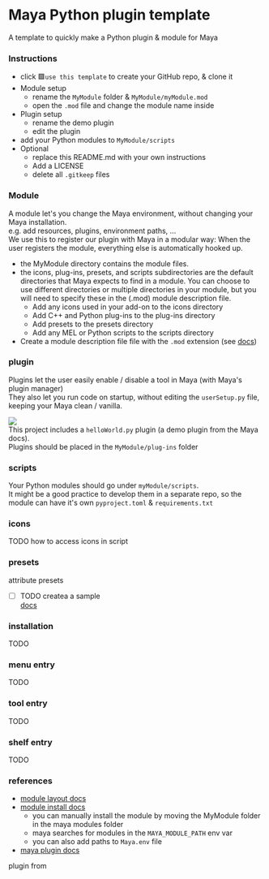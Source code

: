 # Maya Python plugin template

A template to quickly make a Python plugin & module for Maya

### Instructions
- click 🟩`use this template` to create your GitHub repo, & clone it
- Module setup 
  - rename the `MyModule` folder & `MyModule/myModule.mod` 
  - open the `.mod` file and change the module name inside
- Plugin setup
  - rename the demo plugin
  - edit the plugin
- add your Python modules to `MyModule/scripts`
- Optional
  - replace this README.md with your own instructions
  - Add a LICENSE
  - delete all `.gitkeep` files

### Module

A module let's you change the Maya environment, without changing your Maya installation.  
e.g. add resources, plugins, environment paths, ...  
We use this to register our plugin with Maya in a modular way: When the user registers the module, everything else is automatically hooked up.  

- the MyModule directory contains the module files.
- the icons, plug-ins, presets, and scripts subdirectories are the default directories that Maya expects to find in a module. You can choose to use different directories or multiple directories in your module, but you will need to specify these in the (.mod) module description file.
  - Add any icons used in your add-on to the icons directory
  - Add C++ and Python plug-ins to the plug-ins directory
  - Add presets to the presets directory
  - Add any MEL or Python scripts to the scripts directory
- Create a module description file file with the `.mod` extension (see [docs](https://help.autodesk.com/view/MAYAUL/2023/ENU/?guid=Maya_SDK_Distributing_Maya_Plug_ins_DistributingUsingModules_ModuleDescriptionFiles_html))

### plugin
Plugins let the user easily enable / disable a tool in Maya (with Maya's plugin manager)  
They also let you run code on startup, without editing the `userSetup.py` file, keeping your Maya clean / vanilla.  

![](https://www.sidefx.com/media/uploads/products/engine/hengine_maya_load.jpg)  
This project includes a `helloWorld.py` plugin (a demo plugin from the Maya docs).  
Plugins should be placed in the `MyModule/plug-ins` folder

### scripts
Your Python modules should go under `myModule/scripts`.  
It might be a good practice to develop them in a separate repo, so the module can have it's own `pyproject.toml` & `requirements.txt`

### icons
TODO how to access icons in script

### presets
attribute presets
- [ ] TODO createa a sample  
[docs](https://help.autodesk.com/view/MAYAUL/2023/ENU/?guid=GUID-B90EF3C9-EFB8-4BBC-B9A5-69F7EC86B3C3)

### installation
TODO
### menu entry
TODO
### tool entry
TODO
### shelf entry
TODO
### references
- [module layout docs](https://help.autodesk.com/view/MAYAUL/2023/ENU/?guid=Maya_SDK_Distributing_Maya_Plug_ins_DistributingUsingModules_CreatingAModulePackage_html)
- [module install docs](https://help.autodesk.com/view/MAYAUL/2023/ENU/?guid=Maya_SDK_Distributing_Maya_Plug_ins_DistributingUsingModules_InstallingModules_html)
  - you can manually install the module by moving the MyModule folder in the maya modules folder 
  - maya searches for modules in the `MAYA_MODULE_PATH` env var
  - you can also add paths to `Maya.env` file
- [maya plugin docs](https://help.autodesk.com/view/MAYAUL/2024/ENU/?guid=Maya_SDK_A_First_Plugin_Python_html)


plugin from 
